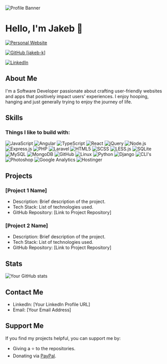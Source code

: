 ![Profile Banner](https://media.licdn.com/dms/image/D5616AQEvhyCMMuoF3g/profile-displaybackgroundimage-shrink_350_1400/0/1696035424976?e=1706745600&v=beta&t=WhCpEU_qLjKledx9Jxfg_wb3LYiLY93MoNlbR-IdVsU)

# Hello, I'm Jakeb 👋

[![Personal Website](https://img.shields.io/badge/Personal%20Website-jakebknowles.com-green?style=flat-square)](https://jakebknowles.com)

[![GitHub [jakeb-k]](https://img.shields.io/github/followers/jakeb-k?label=follow&style=social)](https://github.com/jakeb-k)

[![LinkedIn](https://img.shields.io/badge/LinkedIn-Connect-blue?style=flat-square&logo=linkedin&logoColor=white)](https://www.linkedin.com/in/YourLinkedInProfile/)

## About Me

I'm a Software Developer passionate about crafting user-friendly websites and apps that positively impact users' experiences. I enjoy hooping, hanging and just generally trying to enjoy the journey of life.

## Skills

### Things I like to build with:

![JavaScript](https://img.shields.io/badge/JavaScript-yellow)
![Angular](https://img.shields.io/badge/Angular-red)
![TypeScript](https://img.shields.io/badge/TypeScript-blue)
![React](https://img.shields.io/badge/React-blueviolet)
![jQuery](https://img.shields.io/badge/jQuery-blue)
![Node.js](https://img.shields.io/badge/Node.js-green)
![Express.js](https://img.shields.io/badge/Express.js-lightgrey)
![PHP](https://img.shields.io/badge/PHP-blueviolet)
![Laravel](https://img.shields.io/badge/Laravel-red)
![HTML5](https://img.shields.io/badge/HTML5-orange)
![SCSS](https://img.shields.io/badge/SCSS-pink)
![LESS.js](https://img.shields.io/badge/LESS.js-blue)
![SQLite](https://img.shields.io/badge/SQLite-blue)
![MySQL](https://img.shields.io/badge/MySQL-blue)
![MongoDB](https://img.shields.io/badge/MongoDB-green)
![GitHub](https://img.shields.io/badge/GitHub-black)
![Linux](https://img.shields.io/badge/Linux%20%28SSH%29-yellowgreen)
![Python](https://img.shields.io/badge/Python-blue)
![Django](https://img.shields.io/badge/Django-green)
![CLI's](https://img.shields.io/badge/Proficient%20in%20all%20CLI's-brightgreen)
![Photoshop](https://img.shields.io/badge/Photoshop-informational)
![Google Analytics](https://img.shields.io/badge/SEO%20Tools-orange)
![Hostinger](https://img.shields.io/badge/Hostinger-Expert-lightgrey?style=flat-square)

## Projects

### [Project 1 Name]

- Description: Brief description of the project.
- Tech Stack: List of technologies used.
- GitHub Repository: [Link to Project Repository]

### [Project 2 Name]

- Description: Brief description of the project.
- Tech Stack: List of technologies used.
- GitHub Repository: [Link to Project Repository]

## Stats

![Your GitHub stats](https://github-readme-stats.vercel.app/api?username=jakeb-k&show_icons=true&theme=radical)

## Contact Me

- LinkedIn: [Your LinkedIn Profile URL]
- Email: [Your Email Address]

## Support Me

If you find my projects helpful, you can support me by:

- Giving a ⭐️ to the repositories.
- Donating via [PayPal](https://www.paypal.com/).

